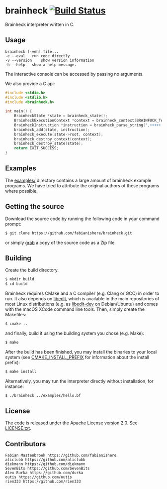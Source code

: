 brainheck
[![Build Status](https://github.com/fabianishere/brainheck/workflows/Build/badge.svg)](https://github.com/fabianishere/brainheck/actions?query=workflow%3ABuild)
===========
Brainheck interpreter written in C.

## Usage
    brainheck [-veh] file...
	-e --eval	run code directly
	-v --version	show version information
	-h --help	show a help message.

The interactive console can be accessed by passing no arguments.    

We also provide a C api:

``` c
#include <stdio.h>
#include <stdlib.h>
#include <brainheck.h>
    
int main() {
	BrainheckState *state = brainheck_state();
	BrainheckExecutionContext *context = brainheck_context(BRAINFUCK_TAPE_SIZE);
	BrainheckInstruction *instruction = brainheck_parse_string(",+++++.");
 	brainheck_add(state, instruction);
 	brainheck_execute(state->root, context);
	brainheck_destroy_context(context);
 	brainheck_destroy_state(state);
	return EXIT_SUCCESS;
}
```

## Examples
The [examples/](/examples) directory contains a large amount of 
brainheck example programs. We have tried to attribute the original
authors of these programs where possible.

## Getting the source
Download the source code by running the following code in your command prompt:
```sh
$ git clone https://github.com/fabianishere/brainheck.git
```
or simply [grab](https://github.com/fabianishere/brainheck/archive/master.zip) a copy of the source code as a Zip file.

## Building
Create the build directory.
```sh
$ mkdir build
$ cd build
```
Brainheck requires CMake and a C compiler (e.g. Clang or GCC) in order to run. It also depends on [libedit](http://thrysoee.dk/editline/), which is available in the main repositories of most Linux distributions (e.g. as [libedit-dev](https://packages.debian.org/stretch/libedit-dev) on Debian/Ubuntu) and comes with the macOS XCode command line tools. 
Then, simply create the Makefiles:
```sh
$ cmake ..
```
and finally, build it using the building system you chose (e.g. Make):
```sh
$ make
```

After the build has been finished, you may install the binaries to your local system (see [CMAKE\_INSTALL\_PREFIX](https://cmake.org/cmake/help/v3.0/variable/CMAKE_INSTALL_PREFIX.html) for information about the install prefix):
```sh
$ make install
```
Alternatively, you may run the interpreter directly without installation, for instance:
```sh
$ ./brainheck ../examples/hello.bf
```

## License
The code is released under the Apache License version 2.0. See [LICENSE.txt](/LICENSE.txt).

## Contributors
    Fabian Mastenbroek https://github.com/fabianishere
    aliclubb https://github.com/aliclubb
    diekmann https://github.com/diekmann
    SevenBits https://github.com/SevenBits
    Alex Burka https://github.com/durka
	outis https://github.com/outis
	rien333 https://github.com/rien333
